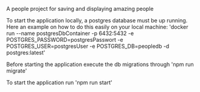 A people project for saving and displaying amazing people

To start the application locally, a postgres database must be up running. Here an example on how to do this easily on your local machine:
'docker run --name postgresDbContainer -p 6432:5432 -e POSTGRES_PASSWORD=postgresPasswort -e POSTGRES_USER=postgresUser -e POSTGRES_DB=peopledb -d postgres:latest'

Before starting the application execute the db migrations through 'npm run migrate'

To start the application run 'npm run start'
